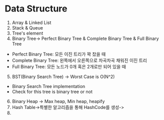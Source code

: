 # Data Structure
1) Array & Linked List
2) Stack & Queue
3) Tree's element
4) Binary Tree-> Perfect Binary Tree & Complete Binary Tree & Full Binary Tree
* Perfect Binary Tree: 모든 이진 트리가 꽉 찼을 때
* Complete Binary Tree: 왼쪽에서 오른쪽으로 차곡차곡 채워진 이진 트리
* Full Binary Tree: 모든 노드가 0개 혹은 2개로만 되어 있을 때
5) BST(Binary Search Tree) -> Worst Case is O(N^2)
* Binary Search Tree implementation
* Check for this tree is binary tree or not
6) Binary Heap -> Max heap, Min heap, heapify
7) Hash Table->특별한 알고리즘을 통해 HashCode를 생성->
8) 